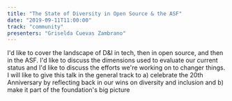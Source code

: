 ```yaml
---
title: "The State of Diversity in Open Source & the ASF"
date: "2019-09-11T11:00:00"
track: "community"
presenters: "Griselda Cuevas Zambrano"
---
```


I'd like to cover the landscape of D&I in tech, then in open source, and then in the ASF. I'd like to discuss the dimensions used to evaluate our current status and I'd like to discuss the efforts we're working on to changer things. I will like to give this talk in the general track to a) celebrate the 20th Anniversary by reflecting back in our wins on diversity and inclusion and b) make it part of the foundation's big picture